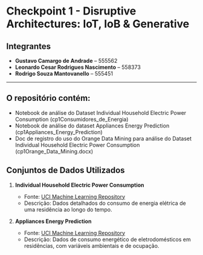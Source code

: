 # Checkpoint 1 - Disruptive Architectures: IoT, IoB & Generative

## Integrantes
- **Gustavo Camargo de Andrade** – 555562  
- **Leonardo Cesar Rodrigues Nascimento** – 558373  
- **Rodrigo Souza Mantovanello** – 555451  

---

## O repositório contém:
- Notebook de análise do Dataset Individual Household Electric Power Consumption (cp1Consumidores_de_Energia)
- Notebook de análise do dataset Appliances Energy Prediction (cp1Appliances_Energy_Prediction)
- Doc de registro do uso do Orange Data Mining para análise do Dataset Individual Household Electric Power Consumption (cp1Orange_Data_Mining.docx)

## Conjuntos de Dados Utilizados
1. **Individual Household Electric Power Consumption**  
   - Fonte: [UCI Machine Learning Repository](https://archive.ics.uci.edu/dataset/235/individual+household+electric+power+consumption)  
   - Descrição: Dados detalhados do consumo de energia elétrica de uma residência ao longo do tempo.

2. **Appliances Energy Prediction**  
   - Fonte: [UCI Machine Learning Repository](https://archive.ics.uci.edu/dataset/374/appliances+energy+prediction)  
   - Descrição: Dados de consumo energético de eletrodomésticos em residências, com variáveis ambientais e de ocupação.
  
